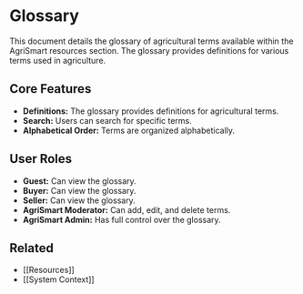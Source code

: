 # Glossary

This document details the glossary of agricultural terms available within the AgriSmart resources section. The glossary provides definitions for various terms used in agriculture.

## Core Features

*   **Definitions:** The glossary provides definitions for agricultural terms.
*   **Search:** Users can search for specific terms.
*   **Alphabetical Order:** Terms are organized alphabetically.

## User Roles

*   **Guest:** Can view the glossary.
*   **Buyer:** Can view the glossary.
*   **Seller:** Can view the glossary.
*   **AgriSmart Moderator:** Can add, edit, and delete terms.
*   **AgriSmart Admin:** Has full control over the glossary.

## Related

*   [[Resources]]
* [[System Context]]
